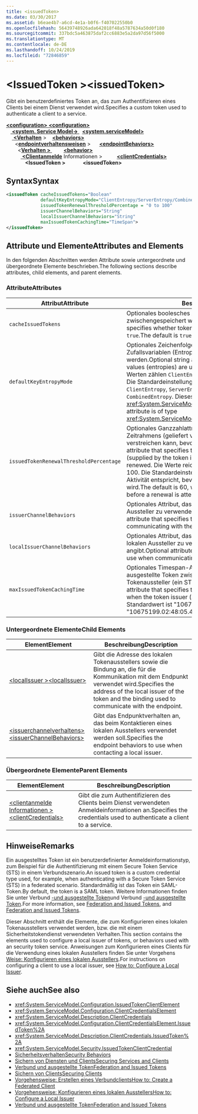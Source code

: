 ```yaml
---
title: <issuedToken>
ms.date: 03/30/2017
ms.assetid: b6eae4b7-a6cd-4e1a-b0f6-f407022550b0
ms.openlocfilehash: 56439748926ada642018f48a5787634a50d0f180
ms.sourcegitcommit: 337bdc5a463875daf2cc6883e5a2da97d56f5000
ms.translationtype: MT
ms.contentlocale: de-DE
ms.lasthandoff: 10/24/2019
ms.locfileid: "72846859"
---
```

# <a name="issuedtoken"></a><span data-ttu-id="1db5d-101">\<IssuedToken ></span><span class="sxs-lookup"><span data-stu-id="1db5d-101">\<issuedToken></span></span>
<span data-ttu-id="1db5d-102">Gibt ein benutzerdefiniertes Token an, das zum Authentifizieren eines Clients bei einem Dienst verwendet wird.</span><span class="sxs-lookup"><span data-stu-id="1db5d-102">Specifies a custom token used to authenticate a client to a service.</span></span>  
  
<span data-ttu-id="1db5d-103">[ **\<configuration>** ](../configuration-element.md)</span><span class="sxs-lookup"><span data-stu-id="1db5d-103">[**\<configuration>**](../configuration-element.md)</span></span>\
<span data-ttu-id="1db5d-104">&nbsp; &nbsp;[ **\<system. Service Model->** ](system-servicemodel.md) </span><span class="sxs-lookup"><span data-stu-id="1db5d-104">&nbsp;&nbsp;[**\<system.serviceModel>**](system-servicemodel.md)</span></span>\
<span data-ttu-id="1db5d-105">&nbsp;&nbsp;&nbsp;&nbsp;[ **\<Verhalten**](behaviors.md) ></span><span class="sxs-lookup"><span data-stu-id="1db5d-105">&nbsp;&nbsp;&nbsp;&nbsp;[**\<behaviors>**](behaviors.md)</span></span>\
<span data-ttu-id="1db5d-106">&nbsp;&nbsp;&nbsp;&nbsp;&nbsp;&nbsp;\<[**endpointverhaltensweisen**](endpointbehaviors.md) ></span><span class="sxs-lookup"><span data-stu-id="1db5d-106">&nbsp;&nbsp;&nbsp;&nbsp;&nbsp;&nbsp;[**\<endpointBehaviors>**](endpointbehaviors.md)</span></span>\
<span data-ttu-id="1db5d-107">&nbsp;&nbsp;&nbsp;&nbsp;&nbsp;&nbsp;&nbsp;&nbsp;\<[**Verhalten >** ](behavior-of-endpointbehaviors.md)</span><span class="sxs-lookup"><span data-stu-id="1db5d-107">&nbsp;&nbsp;&nbsp;&nbsp;&nbsp;&nbsp;&nbsp;&nbsp;[**\<behavior>**](behavior-of-endpointbehaviors.md)</span></span>\
<span data-ttu-id="1db5d-108">&nbsp;&nbsp;&nbsp;&nbsp;&nbsp;&nbsp;&nbsp;&nbsp;&nbsp;&nbsp;[ **\<Clientanmelde**](clientcredentials.md) Informationen ></span><span class="sxs-lookup"><span data-stu-id="1db5d-108">&nbsp;&nbsp;&nbsp;&nbsp;&nbsp;&nbsp;&nbsp;&nbsp;&nbsp;&nbsp;[**\<clientCredentials>**](clientcredentials.md)</span></span>\
<span data-ttu-id="1db5d-109">&nbsp;&nbsp;&nbsp;&nbsp;&nbsp;&nbsp;&nbsp;&nbsp;&nbsp;&nbsp;&nbsp;&nbsp; **\<IssuedToken >**</span><span class="sxs-lookup"><span data-stu-id="1db5d-109">&nbsp;&nbsp;&nbsp;&nbsp;&nbsp;&nbsp;&nbsp;&nbsp;&nbsp;&nbsp;&nbsp;&nbsp;**\<issuedToken>**</span></span>  
  
## <a name="syntax"></a><span data-ttu-id="1db5d-110">Syntax</span><span class="sxs-lookup"><span data-stu-id="1db5d-110">Syntax</span></span>  
  
```xml  
<issuedToken cacheIssuedTokens="Boolean"
             defaultKeyEntropyMode="ClientEntropy/ServerEntropy/CombinedEntropy"
             issuedTokenRenewalThresholdPercentage = "0 to 100"
             issuerChannelBehaviors="String"
             localIssuerChannelBehaviors="String"
             maxIssuedTokenCachingTime="TimeSpan">
</issuedToken>
```  
  
## <a name="attributes-and-elements"></a><span data-ttu-id="1db5d-111">Attribute und Elemente</span><span class="sxs-lookup"><span data-stu-id="1db5d-111">Attributes and Elements</span></span>  
 <span data-ttu-id="1db5d-112">In den folgenden Abschnitten werden Attribute sowie untergeordnete und übergeordnete Elemente beschrieben.</span><span class="sxs-lookup"><span data-stu-id="1db5d-112">The following sections describe attributes, child elements, and parent elements.</span></span>  
  
### <a name="attributes"></a><span data-ttu-id="1db5d-113">Attribute</span><span class="sxs-lookup"><span data-stu-id="1db5d-113">Attributes</span></span>  
  
|<span data-ttu-id="1db5d-114">Attribut</span><span class="sxs-lookup"><span data-stu-id="1db5d-114">Attribute</span></span>|<span data-ttu-id="1db5d-115">Beschreibung</span><span class="sxs-lookup"><span data-stu-id="1db5d-115">Description</span></span>|  
|---------------|-----------------|  
|`cacheIssuedTokens`|<span data-ttu-id="1db5d-116">Optionales boolesches Attribut, das angibt, ob Token zwischengespeichert werden.</span><span class="sxs-lookup"><span data-stu-id="1db5d-116">Optional Boolean attribute that specifies whether tokens are cached.</span></span> <span data-ttu-id="1db5d-117">Der Standardwert ist `true`.</span><span class="sxs-lookup"><span data-stu-id="1db5d-117">The default is `true`.</span></span>|  
|`defaultKeyEntropyMode`|<span data-ttu-id="1db5d-118">Optionales Zeichenfolgenattribut, das angibt, welche Zufallsvariablen (Entropien) für Handshakevorgänge verwendet werden.</span><span class="sxs-lookup"><span data-stu-id="1db5d-118">Optional string attribute that specifies which random values (entropies) are used for handshake operations.</span></span> <span data-ttu-id="1db5d-119">Zu den Werten zählen `ClientEntropy`, `ServerEntropy` und `CombinedEntropy`. Die Standardeinstellung lautet `CombinedEntropy`.</span><span class="sxs-lookup"><span data-stu-id="1db5d-119">Values include `ClientEntropy`, `ServerEntropy`, and `CombinedEntropy`, The default is `CombinedEntropy`.</span></span> <span data-ttu-id="1db5d-120">Dieses Attribut ist vom Typ <xref:System.ServiceModel.Security.SecurityKeyEntropyMode>.</span><span class="sxs-lookup"><span data-stu-id="1db5d-120">This attribute is of type <xref:System.ServiceModel.Security.SecurityKeyEntropyMode>.</span></span>|  
|`issuedTokenRenewalThresholdPercentage`|<span data-ttu-id="1db5d-121">Optionales Ganzzahlattribut, das den Prozentwert eines gültigen Zeitrahmens (geliefert vom Tokenaussteller) angibt, der verstreichen kann, bevor ein Token erneuert wird.</span><span class="sxs-lookup"><span data-stu-id="1db5d-121">Optional integer attribute that specifies the percentage of a valid time frame (supplied by the token issuer) that can pass before a token is renewed.</span></span> <span data-ttu-id="1db5d-122">Die Werte reichen von 0 bis 100.</span><span class="sxs-lookup"><span data-stu-id="1db5d-122">Values are from 0 to 100.</span></span> <span data-ttu-id="1db5d-123">Die Standardeinstellung ist 60, was 60 % der Zeiten ohne Aktivität entspricht, bevor ein erneuter Versuch durchgeführt wird.</span><span class="sxs-lookup"><span data-stu-id="1db5d-123">The default is 60, which specifies 60% of the time passes before a renewal is attempted.</span></span>|  
|`issuerChannelBehaviors`|<span data-ttu-id="1db5d-124">Optionales Attribut, das das für die Kommunikation mit dem Aussteller zu verwendende Kanalverhalten angibt.</span><span class="sxs-lookup"><span data-stu-id="1db5d-124">Optional attribute that specifies the channel behaviors to use when communicating with the issuer.</span></span>|  
|`localIssuerChannelBehaviors`|<span data-ttu-id="1db5d-125">Optionales Attribut, das das für die Kommunikation mit dem lokalen Aussteller zu verwendende Kanalverhalten angibt.</span><span class="sxs-lookup"><span data-stu-id="1db5d-125">Optional attribute that specifies the channel behaviors to use when communicating with the local issuer.</span></span>|  
|`maxIssuedTokenCachingTime`|<span data-ttu-id="1db5d-126">Optionales Timespan-Attribut, das die Dauer angibt, die ausgestellte Token zwischengespeichert werden, wenn der Tokenaussteller (ein STS) keine Zeit angibt.</span><span class="sxs-lookup"><span data-stu-id="1db5d-126">Optional Timespan attribute that specifies the duration that issued tokens are cached when the token issuer (an STS) does not specify a time.</span></span> <span data-ttu-id="1db5d-127">Der Standardwert ist "10675199.02:48:05.4775807".</span><span class="sxs-lookup"><span data-stu-id="1db5d-127">The default is "10675199.02:48:05.4775807."</span></span>|  
  
### <a name="child-elements"></a><span data-ttu-id="1db5d-128">Untergeordnete Elemente</span><span class="sxs-lookup"><span data-stu-id="1db5d-128">Child Elements</span></span>  
  
|<span data-ttu-id="1db5d-129">Element</span><span class="sxs-lookup"><span data-stu-id="1db5d-129">Element</span></span>|<span data-ttu-id="1db5d-130">Beschreibung</span><span class="sxs-lookup"><span data-stu-id="1db5d-130">Description</span></span>|  
|-------------|-----------------|  
|[<span data-ttu-id="1db5d-131">\<localIssuer ></span><span class="sxs-lookup"><span data-stu-id="1db5d-131">\<localIssuer></span></span>](localissuer.md)|<span data-ttu-id="1db5d-132">Gibt die Adresse des lokalen Tokenausstellers sowie die Bindung an, die für die Kommunikation mit dem Endpunkt verwendet wird.</span><span class="sxs-lookup"><span data-stu-id="1db5d-132">Specifies the address of the local issuer of the token and the binding used to communicate with the endpoint.</span></span>|  
|[<span data-ttu-id="1db5d-133">\<issuerchannelverhaltens></span><span class="sxs-lookup"><span data-stu-id="1db5d-133">\<issuerChannelBehaviors></span></span>](issuerchannelbehaviors-element.md)|<span data-ttu-id="1db5d-134">Gibt das Endpunktverhalten an, das beim Kontaktieren eines lokalen Ausstellers verwendet werden soll.</span><span class="sxs-lookup"><span data-stu-id="1db5d-134">Specifies the endpoint behaviors to use when contacting a local issuer.</span></span>|  
  
### <a name="parent-elements"></a><span data-ttu-id="1db5d-135">Übergeordnete Elemente</span><span class="sxs-lookup"><span data-stu-id="1db5d-135">Parent Elements</span></span>  
  
|<span data-ttu-id="1db5d-136">Element</span><span class="sxs-lookup"><span data-stu-id="1db5d-136">Element</span></span>|<span data-ttu-id="1db5d-137">Beschreibung</span><span class="sxs-lookup"><span data-stu-id="1db5d-137">Description</span></span>|  
|-------------|-----------------|  
|[<span data-ttu-id="1db5d-138">\<clientanmelde Informationen ></span><span class="sxs-lookup"><span data-stu-id="1db5d-138">\<clientCredentials></span></span>](clientcredentials.md)|<span data-ttu-id="1db5d-139">Gibt die zum Authentifizieren des Clients beim Dienst verwendeten Anmeldeinformationen an.</span><span class="sxs-lookup"><span data-stu-id="1db5d-139">Specifies the credentials used to authenticate a client to a service.</span></span>|  
  
## <a name="remarks"></a><span data-ttu-id="1db5d-140">Hinweise</span><span class="sxs-lookup"><span data-stu-id="1db5d-140">Remarks</span></span>  
 <span data-ttu-id="1db5d-141">Ein ausgestelltes Token ist ein benutzerdefinierter Anmeldeinformationstyp, zum Beispiel für die Authentifizierung mit einem Secure Token Service (STS) in einem Verbundszenario.</span><span class="sxs-lookup"><span data-stu-id="1db5d-141">An issued token is a custom credential type used, for example, when authenticating with a Secure Token Service (STS) in a federated scenario.</span></span> <span data-ttu-id="1db5d-142">Standardmäßig ist das Token ein SAML-Token.</span><span class="sxs-lookup"><span data-stu-id="1db5d-142">By default, the token is a SAML token.</span></span> <span data-ttu-id="1db5d-143">Weitere Informationen finden Sie unter Verbund [-und ausgestellte Token](../../../wcf/feature-details/federation-and-issued-tokens.md)und Verbund [-und ausgestellte Token](../../../wcf/feature-details/federation-and-issued-tokens.md).</span><span class="sxs-lookup"><span data-stu-id="1db5d-143">For more information, see [Federation and Issued Tokens](../../../wcf/feature-details/federation-and-issued-tokens.md), and [Federation and Issued Tokens](../../../wcf/feature-details/federation-and-issued-tokens.md).</span></span>  
  
 <span data-ttu-id="1db5d-144">Dieser Abschnitt enthält die Elemente, die zum Konfigurieren eines lokalen Tokenausstellers verwendet werden, bzw. die mit einem Sicherheitstokendienst verwendeten Verhalten.</span><span class="sxs-lookup"><span data-stu-id="1db5d-144">This section contains the elements used to configure a local issuer of tokens, or behaviors used with an security token service.</span></span> <span data-ttu-id="1db5d-145">Anweisungen zum Konfigurieren eines Clients für die Verwendung eines lokalen Ausstellers finden Sie unter Vorgehens [Weise: Konfigurieren eines lokalen Ausstellers](../../../wcf/feature-details/how-to-configure-a-local-issuer.md).</span><span class="sxs-lookup"><span data-stu-id="1db5d-145">For instructions on configuring a client to use a local issuer, see [How to: Configure a Local Issuer](../../../wcf/feature-details/how-to-configure-a-local-issuer.md).</span></span>  
  
## <a name="see-also"></a><span data-ttu-id="1db5d-146">Siehe auch</span><span class="sxs-lookup"><span data-stu-id="1db5d-146">See also</span></span>

- <xref:System.ServiceModel.Configuration.IssuedTokenClientElement>
- <xref:System.ServiceModel.Configuration.ClientCredentialsElement>
- <xref:System.ServiceModel.Description.ClientCredentials>
- <xref:System.ServiceModel.Configuration.ClientCredentialsElement.IssuedToken%2A>
- <xref:System.ServiceModel.Description.ClientCredentials.IssuedToken%2A>
- <xref:System.ServiceModel.Security.IssuedTokenClientCredential>
- [<span data-ttu-id="1db5d-147">Sicherheitsverhalten</span><span class="sxs-lookup"><span data-stu-id="1db5d-147">Security Behaviors</span></span>](../../../wcf/feature-details/security-behaviors-in-wcf.md)
- [<span data-ttu-id="1db5d-148">Sichern von Diensten und Clients</span><span class="sxs-lookup"><span data-stu-id="1db5d-148">Securing Services and Clients</span></span>](../../../wcf/feature-details/securing-services-and-clients.md)
- [<span data-ttu-id="1db5d-149">Verbund und ausgestellte Token</span><span class="sxs-lookup"><span data-stu-id="1db5d-149">Federation and Issued Tokens</span></span>](../../../wcf/feature-details/federation-and-issued-tokens.md)
- [<span data-ttu-id="1db5d-150">Sichern von Clients</span><span class="sxs-lookup"><span data-stu-id="1db5d-150">Securing Clients</span></span>](../../../wcf/securing-clients.md)
- [<span data-ttu-id="1db5d-151">Vorgehensweise: Erstellen eines Verbundclients</span><span class="sxs-lookup"><span data-stu-id="1db5d-151">How to: Create a Federated Client</span></span>](../../../wcf/feature-details/how-to-create-a-federated-client.md)
- [<span data-ttu-id="1db5d-152">Vorgehensweise: Konfigurieren eines lokalen Ausstellers</span><span class="sxs-lookup"><span data-stu-id="1db5d-152">How to: Configure a Local Issuer</span></span>](../../../wcf/feature-details/how-to-configure-a-local-issuer.md)
- [<span data-ttu-id="1db5d-153">Verbund und ausgestellte Token</span><span class="sxs-lookup"><span data-stu-id="1db5d-153">Federation and Issued Tokens</span></span>](../../../wcf/feature-details/federation-and-issued-tokens.md)

